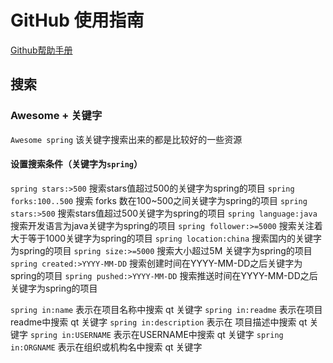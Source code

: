 # GitHub 使用指南
[Github帮助手册](https://help.github.com/cn/github/getting-started-with-github)

## 搜索

### Awesome + 关键字
`Awesome spring`
该关键字搜索出来的都是比较好的一些资源

#### 设置搜索条件（关键字为`spring`）
`spring stars:>500` 搜索stars值超过500的关键字为spring的项目
`spring forks:100..500` 搜索 forks 数在100~500之间关键字为spring的项目
`spring stars:>500` 搜索stars值超过500关键字为spring的项目
`spring language:java` 搜索开发语言为java关键字为spring的项目
`spring follower:>=5000` 搜索关注着大于等于1000关键字为spring的项目
`spring location:china` 搜索国内的关键字为spring的项目
`spring size:>=5000` 搜索大小超过5M 关键字为spring的项目
`spring created:>YYYY-MM-DD` 搜索创建时间在YYYY-MM-DD之后关键字为spring的项目
`spring pushed:>YYYY-MM-DD` 搜索推送时间在YYYY-MM-DD之后关键字为spring的项目

`spring in:name` 表示在项目名称中搜索 qt 关键字
`spring in:readme` 表示在项目readme中搜索 qt 关键字
`spring in:description` 表示在 项目描述中搜索 qt 关键字
`spring in:USERNAME` 表示在USERNAME中搜索 qt 关键字
`spring in:ORGNAME` 表示在组织或机构名中搜索 qt 关键字






